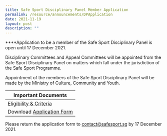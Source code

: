 ```yaml
---
title: Safe Sport Disciplinary Panel Member Application
permalink: /resource/announcements/DPApplication
date: 2021-11-19
layout: post
description: ""
---
```


****Application to be a member of the Safe Sport Disciplinary Panel is open until 17 December 2021.

Disciplinary Committees and Appeal Committees will be appointed from the Safe Sport Disciplinary Panel on matters which fall under the jurisdiction of the Safe Sport Programme. 

Appointment of the members of the Safe Sport Disciplinary Panel will be made by the Ministry of Culture, Community and Youth.




| Important Documents |
| -------- |
| [Eligibility & Criteria](/files/DPeligibilityandcriteria.pdf)  
| Download [Application Form](https://file.go.gov.sg/ssdpapplication.docx)    | 


Please return the application form to [contact@safesport.sg](mailto:contact@safesport.sg) by 17 December 2021.